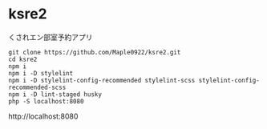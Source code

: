 # ksre2
くされエン部室予約アプリ

`git clone https://github.com/Maple0922/ksre2.git`
<br>
`cd ksre2`
<br>
`npm i`
<br>
`npm i -D stylelint`
<br>
`npm i -D stylelint-config-recommended stylelint-scss stylelint-config-recommended-scss`
<br>
`npm i -D lint-staged husky`
<br>
`php -S localhost:8080`

http://localhost:8080
